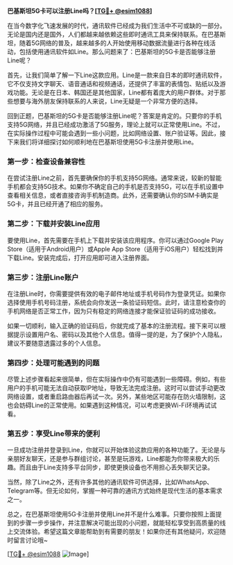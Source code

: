 **巴基斯坦5G卡可以注册Line吗？[[TG💪+ @esim1088](https://t.me/s/esim1088)]**

在当今数字化飞速发展的时代，通讯软件已经成为我们生活中不可或缺的一部分。无论是国内还是国外，人们都越来越依赖这些即时通讯工具来保持联系。在巴基斯坦，随着5G网络的普及，越来越多的人开始使用移动数据流量进行各种在线活动，包括使用通讯软件如Line。那么问题来了：巴基斯坦的5G卡是否能够注册Line呢？

首先，让我们简单了解一下Line这款应用。Line是一款来自日本的即时通讯软件，它不仅支持文字聊天、语音通话和视频通话，还提供了丰富的表情包、贴纸以及游戏功能。无论是在日本、韩国还是其他国家，Line都有着庞大的用户群体。对于那些想要与海外朋友保持联系的人来说，Line无疑是一个非常方便的选择。

回到正题，巴基斯坦的5G卡是否能够注册Line呢？答案是肯定的。只要你的手机支持5G网络，并且已经成功激活了5G服务，理论上就可以正常使用Line。不过，在实际操作过程中可能会遇到一些小问题，比如网络设置、账户验证等。因此，接下来我们将详细探讨如何顺利地在巴基斯坦使用5G卡注册并使用Line。

### 第一步：检查设备兼容性

在尝试注册Line之前，首先要确保你的手机支持5G网络。通常来说，较新的智能手机都会支持5G技术。如果你不确定自己的手机是否支持5G，可以在手机设置中查看相关信息，或者直接咨询手机制造商。此外，还需要确认你的SIM卡确实是5G卡，并且已经开通了相应的服务。

### 第二步：下载并安装Line应用

要使用Line，首先需要在手机上下载并安装该应用程序。你可以通过Google Play Store（适用于Android用户）或Apple App Store（适用于iOS用户）轻松找到并下载Line。安装完成后，打开应用即可进入注册界面。

### 第三步：注册Line账户

在注册Line时，你需要提供有效的电子邮件地址或手机号码作为登录凭证。如果你选择使用手机号码注册，系统会向你发送一条验证码短信。此时，请注意检查你的手机网络是否正常工作，因为只有稳定的网络连接才能保证验证码的成功接收。

如果一切顺利，输入正确的验证码后，你就完成了基本的注册流程。接下来可以根据提示设置用户名、密码以及其他个人信息。值得一提的是，为了保护个人隐私，建议不要随意透露过多的个人信息。

### 第四步：处理可能遇到的问题

尽管上述步骤看起来很简单，但在实际操作中仍有可能遇到一些障碍。例如，有些用户的手机可能无法自动获取IP地址，导致无法完成注册。这时可以尝试手动更改网络设置，或者重启路由器后再试一次。另外，某些地区可能存在防火墙限制，这也会妨碍Line的正常使用。如果遇到这种情况，可以考虑更换Wi-Fi环境再试试看。

### 第五步：享受Line带来的便利

一旦成功注册并登录到Line，你就可以开始体验这款应用的各种功能了。无论是与亲朋好友聊天，还是参与群组讨论，甚至是玩游戏，Line都能为你带来极大的乐趣。而且由于Line支持多平台同步，即使更换设备也不用担心丢失聊天记录。

当然，除了Line之外，还有许多其他的通讯软件可供选择，比如WhatsApp、Telegram等。但无论如何，掌握一种可靠的通讯方式始终是现代生活的基本需求之一。

总之，在巴基斯坦使用5G卡注册并使用Line并不是什么难事。只要你按照上面提到的步骤一步步操作，并注意解决可能出现的小问题，就能轻松享受到高质量的线上交流体验。希望这篇文章能帮助到有需要的朋友！如果你还有其他疑问，欢迎随时留言讨论哦~

[[TG💪+ @esim1088](https://t.me/s/esim1088) ![Image](https://i.postimg.cc/4NQfJmqS/Snipaste-2025-05-13-00-14-12.png)]